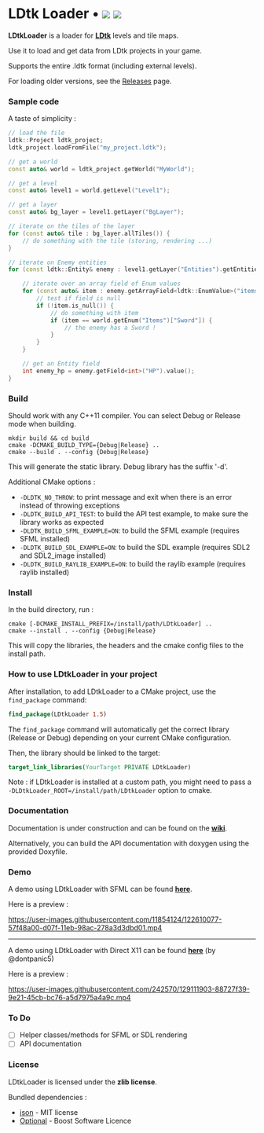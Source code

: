 <h1> LDtk Loader • <img src=https://img.shields.io/badge/LDtk_version-1.5.3-default> <img src=https://github.com/Madour/LDtkLoader/workflows/CI/badge.svg></h1>


**LDtkLoader** is a loader for **[LDtk](https://github.com/deepnight/ldtk)** levels and tile maps.

Use it to load and get data from LDtk projects in your game.

Supports the entire .ldtk format (including external levels).

For loading older versions, see the [Releases](https://github.com/Madour/LDtkLoader/releases) page.

### Sample code

A taste of simplicity :

```c++
// load the file
ldtk::Project ldtk_project;
ldtk_project.loadFromFile("my_project.ldtk");

// get a world
const auto& world = ldtk_project.getWorld("MyWorld");

// get a level
const auto& level1 = world.getLevel("Level1");

// get a layer
const auto& bg_layer = level1.getLayer("BgLayer");

// iterate on the tiles of the layer
for (const auto& tile : bg_layer.allTiles()) {
    // do something with the tile (storing, rendering ...)
}

// iterate on Enemy entities
for (const ldtk::Entity& enemy : level1.getLayer("Entities").getEntitiesByName("Enemy")) {

    // iterate over an array field of Enum values
    for (const auto& item : enemy.getArrayField<ldtk::EnumValue>("items")) {
        // test if field is null
        if (!item.is_null()) {
            // do something with item
            if (item == world.getEnum("Items")["Sword"]) {
                // the enemy has a Sword !
            }
        }
    }

    // get an Entity field
    int enemy_hp = enemy.getField<int>("HP").value();
}
```

### Build

Should work with any C++11 compiler.
You can select Debug or Release mode when building.

```shell
mkdir build && cd build
cmake -DCMAKE_BUILD_TYPE={Debug|Release} ..
cmake --build . --config {Debug|Release}
```

This will generate the static library. Debug library has the suffix '-d'.

Additional CMake options :

 - `-DLDTK_NO_THROW`: to print message and exit when there is an error instead of throwing exceptions
 - `-DLDTK_BUILD_API_TEST`: to build the API test example, to make sure the library works as expected
 - `-DLDTK_BUILD_SFML_EXAMPLE=ON`: to build the SFML example (requires SFML installed)
 - `-DLDTK_BUILD_SDL_EXAMPLE=ON`: to build the SDL example (requires SDL2 and SDL2_image installed)
 - `-DLDTK_BUILD_RAYLIB_EXAMPLE=ON`: to build the raylib example (requires raylib installed)

### Install

In the build directory, run :

```shell
cmake [-DCMAKE_INSTALL_PREFIX=/install/path/LDtkLoader] ..
cmake --install . --config {Debug|Release}
```

This will copy the libraries, the headers and the cmake config files to the install path.

### How to use LDtkLoader in your project

After installation, to add LDtkLoader to a CMake project, use the `find_package` command:

```cmake
find_package(LDtkLoader 1.5)
```

The `find_package` command will automatically get the correct library (Release or Debug)
depending on your current CMake configuration.

Then, the library should be linked to the target:

```cmake
target_link_libraries(YourTarget PRIVATE LDtkLoader)
```

Note : if LDtkLoader is installed at a custom path, you might need
to pass a `-DLDtkLoader_ROOT=/install/path/LDtkLoader` option to cmake.

### Documentation

Documentation is under construction and can be found on the [**wiki**](https://github.com/Madour/LDtkLoader/wiki).

Alternatively, you can build the API documentation with doxygen using the provided Doxyfile.

### Demo

A demo using LDtkLoader with SFML can be found [**here**](https://github.com/Madour/LDtk-SFML-Game).

Here is a preview :

https://user-images.githubusercontent.com/11854124/122610077-57f48a00-d07f-11eb-98ac-278a3d3dbd01.mp4

--- 

A demo using LDtkLoader with Direct X11 can be found [**here**](https://github.com/dontpanic5/LDtk-D11/) (by @dontpanic5)

Here is a preview : 

https://user-images.githubusercontent.com/242570/129111903-88727f39-9e21-45cb-bc76-a5d7975a4a9c.mp4

### To Do
 - [ ] Helper classes/methods for SFML or SDL rendering
 - [ ] API documentation

### License

LDtkLoader is licensed under the **zlib license**.

Bundled dependencies :
 - [json](https://github.com/nlohmann/json) - MIT license
 - [Optional](https://github.com/akrzemi1/Optional) - Boost Software Licence
